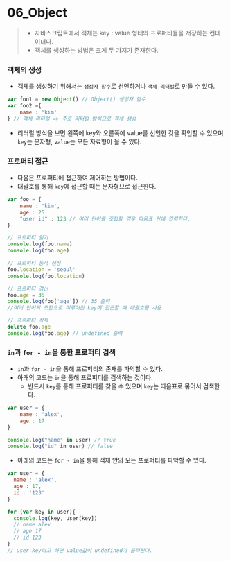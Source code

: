 # 06_Object

> - 자바스크립트에서 객체는 key : value 형태의 프로퍼티들을 저장하는 컨테이너다.
> - 객체를 생성하는 방법은 크게 두 가지가 존재한다.



### 객체의 생성

- 객체를 생성하기 위해서는 `생성자 함수`로 선언하거나 `객체 리터럴`로 만들 수 있다.

```javascript
var foo1 = new Object() // Object() 생성자 함수
var foo2 ={
    name : 'kim'
} // 객체 리터럴 => 주로 리터럴 방식으로 객체 생성
```

- 리터럴 방식을 보면 왼쪽에 key와 오른쪽에 value를 선언한 것을 확인할 수 있으며 `key`는 문자형, `value`는 모든 자료형이 올 수 있다.



### 프로퍼티 접근

- 다음은 프로퍼티에 접근하여 제어하는 방법이다.
- 대괄호를 통해 `key`에 접근할 때는 문자형으로 접근한다.

```javascript
var foo = {
    name : 'kim',
    age : 25
    "user id" : 123 // 여러 단어를 조합할 경우 따옴표 안에 입력한다. 
}

// 프로퍼티 읽기
console.log(foo.name)
console.log(foo.age)

// 프로퍼티 동적 생성
foo.location = 'seoul'
console.log(foo.location)

// 프로퍼티 갱신
foo.age = 35
console.log(foo['age']) // 35 출력
//여러 단어의 조합으로 이루어진 key에 접근할 때 대괄호를 사용

// 프로퍼티 삭제
delete foo.age
console.log(foo.age) // undefined 출력
```



### `in`과 `for - in`을 통한 프로퍼티 검색

- `in`과 `for - in`을 통해 프로퍼티의 존재를 파악할 수 있다.
- 아래의 코드는 `in`을 통해 프로퍼티를 검색하는 것이다.
  - 반드시 `key`를 통해 프로퍼티를 찾을 수 있으며 `key`는 따옴표로 묶어서 검색한다.

```javascript
var user = {
    name : 'alex',
    age : 17
}

console.log("name" in user) // true
console.log("id" in user) // false
```

- 아래의 코드는 `for - in`을 통해 객체 안의 모든 프로퍼티를 파악할 수 있다.

```javascript
var user = {
  name : 'alex',
  age : 17,
  id : '123'
}

for (var key in user){
  console.log(key, user[key])
  // name alex
  // age 17
  // id 123
}
// user.key라고 하면 value값이 undefined가 출력된다.
```

